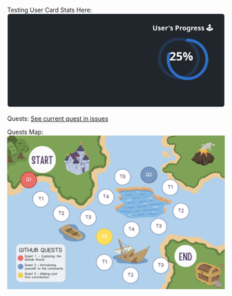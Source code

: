 
  Testing User Card Stats Here:<br>
  ![User Draft Stats](/userCards/draft.svg)
  
  Quests:
  [See current quest in issues](https://github.com/caiton1/probot-test/issues)
  
  Quests Map:
  ![Quest Map](/map/QuestMap.png)
